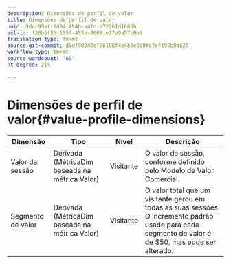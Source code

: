 ```yaml
---
description: Dimensões de perfil de valor
title: Dimensões de perfil de valor
uuid: 9dcc99af-8d94-494b-a4fd-a72761d1686b
exl-id: f26b6f55-155f-453e-9608-e17a9a57c0e5
translation-type: tm+mt
source-git-commit: d9df90242ef96188f4e4b5e6d04cfef196b0a628
workflow-type: tm+mt
source-wordcount: '69'
ht-degree: 21%

---
```


# Dimensões de perfil de valor{#value-profile-dimensions}

| Dimensão | Tipo | Nível | Descrição |
|---|---|---|---|
| Valor da sessão | Derivada (MétricaDim baseada na métrica Valor) | Visitante | O valor da sessão, conforme definido pelo Modelo de Valor Comercial. |
| Segmento de valor | Derivada (MétricaDim baseada na métrica Valor) | Visitante | O valor total que um visitante gerou em todas as suas sessões. O incremento padrão usado para cada segmento de valor é de $50, mas pode ser alterado. |

